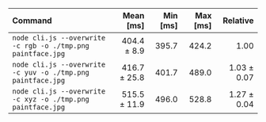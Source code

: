 | Command | Mean [ms] | Min [ms] | Max [ms] | Relative |
|:---|---:|---:|---:|---:|
| `node cli.js --overwrite -c rgb -o ./tmp.png paintface.jpg` | 404.4 ± 8.9 | 395.7 | 424.2 | 1.00 |
| `node cli.js --overwrite -c yuv -o ./tmp.png paintface.jpg` | 416.7 ± 25.8 | 401.7 | 489.0 | 1.03 ± 0.07 |
| `node cli.js --overwrite -c xyz -o ./tmp.png paintface.jpg` | 515.5 ± 11.9 | 496.0 | 528.8 | 1.27 ± 0.04 |
